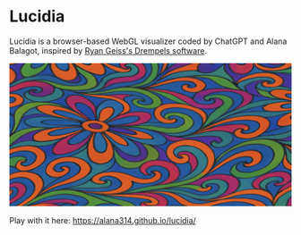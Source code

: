 # Lucidia

Lucidia is a browser-based WebGL visualizer coded by ChatGPT and Alana Balagot, inspired by [Ryan Geiss's Drempels software](https://www.geisswerks.com/drempels/).

![Lucidia Screenshot](./lucidia-screenshot.jpg)

Play with it here: https://alana314.github.io/lucidia/